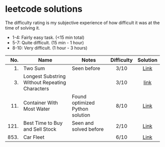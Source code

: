 # leetcode solutions

The difficulty rating is my subjective experience of how difficult it was at the time of solving it.

-   1-4: Fairly easy task. (<15 min total)
-   5-7: Quite difficult. (15 min - 1 hour)
-   8-10: Very difficult. (1 hour - 3 hours)

|  No. | Name                                           | Notes                           | Difficulty |                               Solution                                |
| ---: | ---------------------------------------------- | ------------------------------- | :--------: | :-------------------------------------------------------------------: |
|   1. | Two Sum                                        | Seen before                     |    3/10    |                       [Link](/1.%20Two%20Sum/)                        |
|   3. | Longest Substring Without Repeating Characters |                                 |    3/10    | [link](/3.%20Longest%20Substring%20Without%20Repeating%20Characters/) |
|  11. | Container With Most Water                      | Found optimized Python solution |    8/10    |            [Link](/11.%20Container%20With%20Most%20Water/)            |
| 121. | Best Time to Buy and Sell Stock                | Seen and solved before          |    2/10    |     [Link](/121.%20Best%20Time%20to%20Buy%20and%20Sell%20Stock/)      |
| 853. | Car Fleet                                      |                                 |    6/10    |                     [Link](/853.%20Car%20Fleet/)                      |
